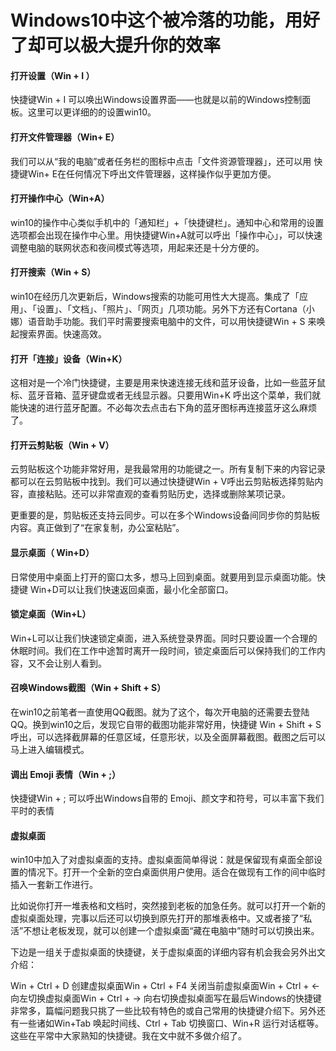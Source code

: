# Windows10中这个被冷落的功能，用好了却可以极大提升你的效率

#### 打开设置（Win + I ）

快捷键Win + I 可以唤出Windows设置界面——也就是以前的Windows控制面板。这里可以更详细的的设置win10。

#### 打开文件管理器（Win+ E）

我们可以从“我的电脑”或者任务栏的图标中点击「文件资源管理器」，还可以用 快捷键Win+ E在任何情况下呼出文件管理器，这样操作似乎更加方便。

#### 打开操作中心（Win+A）

win10的操作中心类似手机中的「通知栏」+「快捷键栏」。通知中心和常用的设置选项都会出现在操作中心里。用快捷键Win+A就可以呼出「操作中心」，可以快速调整电脑的联网状态和夜间模式等选项，用起来还是十分方便的。

#### 打开搜索（Win + S）

win10在经历几次更新后，Windows搜索的功能可用性大大提高。集成了「应用」、「设置」、「文档」、「照片」、「网页」几项功能。另外下方还有Cortana（小娜）语音助手功能。我们平时需要搜索电脑中的文件，可以用快捷键Win + S 来唤起搜索界面。快速高效。

#### 打开「连接」设备（Win+K）

这相对是一个冷门快捷键，主要是用来快速连接无线和蓝牙设备，比如一些蓝牙鼠标、蓝牙音箱、蓝牙键盘或者无线显示器。只要用Win+K 呼出这个菜单，我们就能快速的进行蓝牙配置。不必每次去点击右下角的蓝牙图标再连接蓝牙这么麻烦了。

#### 打开云剪贴板（Win + V）

云剪贴板这个功能非常好用，是我最常用的功能键之一。所有复制下来的内容记录都可以在云剪贴板中找到。我们可以通过快捷键Win + V呼出云剪贴板选择剪贴内容，直接粘贴。还可以非常直观的查看剪贴历史，选择或删除某项记录。

更重要的是，剪贴板还支持云同步。可以在多个Windows设备间同步你的剪贴板内容。真正做到了“在家复制，办公室粘贴”。

#### 显示桌面（ Win+D）

日常使用中桌面上打开的窗口太多，想马上回到桌面。就要用到显示桌面功能。快捷键 Win+D可以让我们快速返回桌面，最小化全部窗口。

#### 锁定桌面（Win+L）

Win+L可以让我们快速锁定桌面，进入系统登录界面。同时只要设置一个合理的休眠时间。我们在工作中途暂时离开一段时间，锁定桌面后可以保持我们的工作内容，又不会让别人看到。

#### 召唤Windows截图（Win + Shift + S）

在win10之前笔者一直使用QQ截图。就为了这个，每次开电脑的还需要去登陆QQ。换到win10之后，发现它自带的截图功能非常好用，快捷键 Win + Shift + S呼出，可以选择截屏幕的任意区域，任意形状，以及全面屏幕截图。截图之后可以马上进入编辑模式。

#### 调出 Emoji 表情（Win + ;）

快捷键Win + ; 可以呼出Windows自带的 Emoji、颜文字和符号，可以丰富下我们平时的表情

#### 虚拟桌面

win10中加入了对虚拟桌面的支持。虚拟桌面简单得说：就是保留现有桌面全部设置的情况下。打开一个全新的空白桌面供用户使用。适合在做现有工作的间中临时插入一套新工作进行。

比如说你打开一堆表格和文档时，突然接到老板的加急任务。就可以打开一个新的虚拟桌面处理，完事以后还可以切换到原先打开的那堆表格中。又或者接了“私活”不想让老板发现，就可以创建一个虚拟桌面“藏在电脑中”随时可以切换出来。

下边是一组关于虚拟桌面的快捷键，关于虚拟桌面的详细内容有机会我会另外出文介绍：

Win + Ctrl + D 创建虚拟桌面Win + Ctrl + F4 关闭当前虚拟桌面Win + Ctrl + ← 向左切换虚拟桌面Win + Ctrl + → 向右切换虚拟桌面写在最后Windows的快捷键非常多，篇幅问题我只挑了一些比较有特色的或自己常用的快捷键介绍下。另外还有一些诸如Win+Tab 唤起时间线、Ctrl + Tab 切换窗口、Win+R 运行对话框等。这些在平常中大家熟知的快捷键。我在文中就不多做介绍了。

